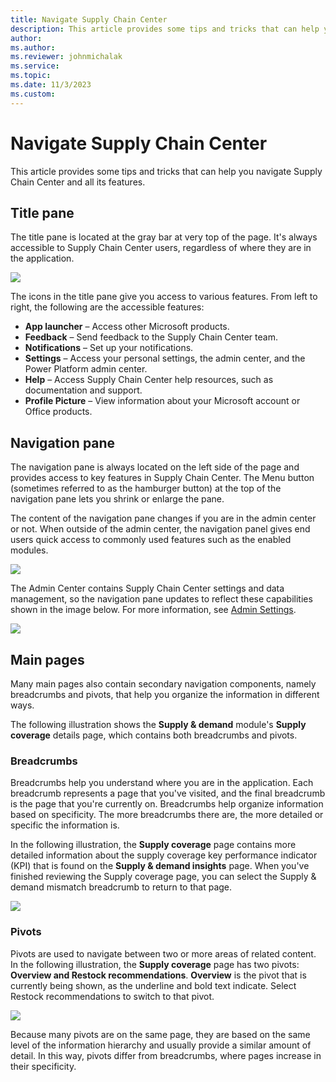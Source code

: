 ```yaml
---
title: Navigate Supply Chain Center
description: This article provides some tips and tricks that can help you navigate Supply Chain Center and all its features.
author: 
ms.author: 
ms.reviewer: johnmichalak
ms.service: 
ms.topic: 
ms.date: 11/3/2023
ms.custom:
---
```


# Navigate Supply Chain Center

This article provides some tips and tricks that can help you navigate Supply Chain Center and all its features.

## Title pane

The title pane is located at the gray bar at very top of the page. It's always accessible to Supply Chain Center users, regardless of where they are in the application.

![](RackMultipart20221103-1-w0qbrb_html_7749e15e82f15ac.png)

The icons in the title pane give you access to various features. From left to right, the following are the accessible features:

- **App launcher** – Access other Microsoft products.
- **Feedback** – Send feedback to the Supply Chain Center team.
- **Notifications** – Set up your notifications.
- **Settings** – Access your personal settings, the admin center, and the Power Platform admin center.
- **Help** – Access Supply Chain Center help resources, such as documentation and support.
- **Profile Picture** – View information about your Microsoft account or Office products.

## Navigation pane

The navigation pane is always located on the left side of the page and provides access to key features in Supply Chain Center. The Menu button (sometimes referred to as the hamburger button) at the top of the navigation pane lets you shrink or enlarge the pane.

The content of the navigation pane changes if you are in the admin center or not. When outside of the admin center, the navigation panel gives end users quick access to commonly used features such as the enabled modules.

![](RackMultipart20221103-1-w0qbrb_html_6890331a1be8a7d2.png)

The Admin Center contains Supply Chain Center settings and data management, so the navigation pane updates to reflect these capabilities shown in the image below. For more information, see [Admin Settings](#_Admin_settings).

![](RackMultipart20221103-1-w0qbrb_html_66ef265b4367b488.png)

## Main pages

Many main pages also contain secondary navigation components, namely breadcrumbs and pivots, that help you organize the information in different ways.

The following illustration shows the **Supply & demand** module's **Supply coverage** details page, which contains both breadcrumbs and pivots.

### Breadcrumbs

Breadcrumbs help you understand where you are in the application. Each breadcrumb represents a page that you've visited, and the final breadcrumb is the page that you're currently on. Breadcrumbs help organize information based on specificity. The more breadcrumbs there are, the more detailed or specific the information is.

In the following illustration, the **Supply coverage** page contains more detailed information about the supply coverage key performance indicator (KPI) that is found on the **Supply & demand insights** page. When you've finished reviewing the Supply coverage page, you can select the Supply & demand mismatch breadcrumb to return to that page.

![](RackMultipart20221103-1-w0qbrb_html_bc9c864771a56d89.png)

### Pivots

Pivots are used to navigate between two or more areas of related content. In the following illustration, the **Supply coverage** page has two pivots: **Overview and Restock recommendations**. **Overview** is the pivot that is currently being shown, as the underline and bold text indicate. Select Restock recommendations to switch to that pivot.

![](RackMultipart20221103-1-w0qbrb_html_6fb4cfb6303bca67.png)

Because many pivots are on the same page, they are based on the same level of the information hierarchy and usually provide a similar amount of detail. In this way, pivots differ from breadcrumbs, where pages increase in their specificity.
